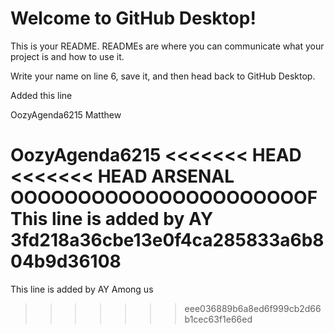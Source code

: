 # Welcome to GitHub Desktop!

This is your README. READMEs are where you can communicate what your project is and how to use it.

Write your name on line 6, save it, and then head back to GitHub Desktop.

Added this line

OozyAgenda6215
Matthew

OozyAgenda6215
<<<<<<< HEAD
<<<<<<< HEAD
ARSENAL OOOOOOOOOOOOOOOOOOOOOOF
This line is added by AY
3fd218a36cbe13e0f4ca285833a6b804b9d36108
=======

This line is added by AY
Among us
>>>>>>> eee036889b6a8ed6f999cb2d66b1cec63f1e66ed
